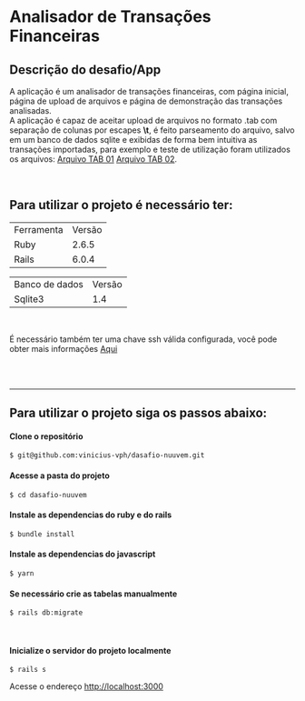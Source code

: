 # Analisador de Transações Financeiras

## Descrição do desafio/App

A aplicação é um analisador de transações financeiras, com página inicial, página de upload de arquivos e página de demonstração das transações analisadas.</br> 
A aplicação é capaz de aceitar upload de arquivos no formato .tab com separação de colunas por escapes <b>\t</b>, é feito parseamento do arquivo, salvo em um banco de dados sqlite e exibidas de forma bem intuitiva as transações importadas, para exemplo e teste de utilização foram utilizados os arquivos: [Arquivo TAB 01](https://github.com/vinicius-vph/dasafio-nuuvem/blob/main/example_input.tab) [Arquivo TAB 02](https://github.com/vinicius-vph/dasafio-nuuvem/blob/main/example_input_two.tab).


<br>

## Para utilizar o projeto é necessário ter:

<table>
    <tr>
        <td>Ferramenta</td>
        <td>Versão</td>
    </tr>
    <tr>
        <td>Ruby</td>
        <td>2.6.5</td>
    </tr>
    <tr>
        <td>Rails</td>
        <td>6.0.4</td>
    </tr>
</table>

<table>
    <tr>
        <td>Banco de dados</td>
        <td>Versão</td>
    </tr>
    <tr>
        <td>Sqlite3</td>
        <td>1.4</td>
    </tr>
</table>

<br>

<p>É necessário também ter uma chave ssh válida configurada, você pode obter mais informações <a href="https://docs.github.com/pt/github/authenticating-to-github/connecting-to-github-with-ssh">Aqui</a></p>
</br>
<br>
<hr>

## Para utilizar o projeto siga os passos abaixo: 


#### Clone o repositório
```
$ git@github.com:vinicius-vph/dasafio-nuuvem.git
```

#### Acesse a pasta do projeto
```
$ cd dasafio-nuuvem
```

#### Instale as dependencias do ruby e do rails  
```
$ bundle install
```

#### Instale as dependencias do javascript 
```
$ yarn
```

#### Se necessário crie as tabelas manualmente
```
$ rails db:migrate
```

<br>

#### Inicialize o servidor do projeto localmente
```
$ rails s
```
Acesse o endereço  <a href="http://localhost:3000">http://localhost:3000</a>
